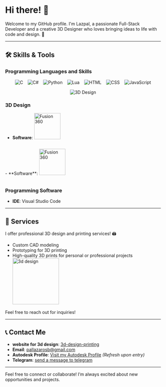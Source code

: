 # Hi there! 👋

Welcome to my GitHub profile. I'm Lazpal, a passionate Full-Stack Developer and a creative 3D Designer who loves bringing ideas to life with code and design. 🚀

---

## 🛠️ Skills & Tools

### Programming Languages and Skills

<div align="center" style="display: flex; flex-wrap: wrap; justify-content: center; gap: 15px;">
  <img src="https://img.shields.io/badge/C-%2300599C.svg?style=for-the-badge&logo=c&logoColor=white" alt="C">
  <img src="https://img.shields.io/badge/C%23-%23239120.svg?style=for-the-badge&logo=c-sharp&logoColor=white" alt="C#">
  <img src="https://img.shields.io/badge/Python-%233776AB.svg?style=for-the-badge&logo=python&logoColor=white" alt="Python">
  <img src="https://img.shields.io/badge/Lua-%23000080.svg?style=for-the-badge&logo=lua&logoColor=white" alt="Lua">
  <img src="https://img.shields.io/badge/HTML-%23E34F26.svg?style=for-the-badge&logo=html5&logoColor=white" alt="HTML">
  <img src="https://img.shields.io/badge/CSS-%231572B6.svg?style=for-the-badge&logo=css3&logoColor=white" alt="CSS">
  <img src="https://img.shields.io/badge/JavaScript-%23F7DF1E.svg?style=for-the-badge&logo=javascript&logoColor=black" alt="JavaScript">
  <img src="https://img.shields.io/badge/3D%20Design-Fusion%20360-%23FF6F00.svg?style=for-the-badge&logo=autodesk&logoColor=white" alt="3D Design">
</div>

### 3D Design
- **Software**: <a href="https://forums.autodesk.com/t5/user/viewprofilepage/user-id/12083135"><img src="https://nexgensolutions.com/wp-content/uploads/2024/02/2.png" alt="Fusion 360" style="height:85px;"></a>
<div style="display: flex; align-items: center;">
  <p>- **Software**: <a href="https://forums.autodesk.com/t5/user/viewprofilepage/user-id/12083135"><img src="https://nexgensolutions.com/wp-content/uploads/2024/02/2.png" alt="Fusion 360" style="height:85px; margin-right: 20px;"></a></p>
  
</div>


### Programming Software
- **IDE**: Visual Studio Code

---

## 🌟 Services

I offer professional 3D design and printing services! 🖨️
- Custom CAD modeling
- Prototyping for 3D printing
- High-quality 3D prints for personal or professional projects
  <br>
<a href="https://3d-website-portofolio.glitch.me/"><img src="https://cdn.glitch.global/8fc27695-f665-4282-a0a7-4254974f9880/drone%20v5%20v5.png?v=1737214326142" alt="3d design" width="150" height="auto"></a>

Feel free to reach out for inquiries!

---

## 📞 Contact Me

- **website for 3d design**: [3d-design-printing](https://3d-design-printing.glitch.me/)
- **Email**: [pallazarosb@gmail.com](mailto:pallazarosb@gmail.com)
- **Autodesk Profile**: [Visit my Autodesk Profile](https://forums.autodesk.com/t5/user/viewprofilepage/user-id/12083135) *(Refresh upon entry)*
- **Telegram**: [send a message to telegram](https://t.me/LazarosPali)

---

Feel free to connect or collaborate! I’m always excited about new opportunities and projects.
